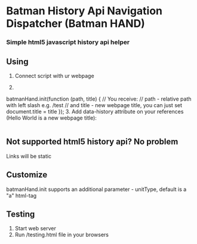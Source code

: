 # Batman History Api Navigation Dispatcher (Batman HAND)
### Simple html5 javascript history api helper

## Using
1. Connect script with ur webpage
2. <pre>
batmanHand.init(function (path, title) {
	// You receive:
	// path - relative path with left slash e.g. /test
	// and title - new webpage title, you can just set document.title = title
});
</pre>
3. Add data-history attribute on your references (Hello World is a new webpage title):<br>
<pre><a href="/hello/world" data-history="Hello World"></a></pre>


## Not supported html5 history api? No problem
Links will be static

## Customize
batmanHand.init supports an additional parameter - unitType, default is a "a" html-tag

## Testing
1. Start web server
2. Run /testing.html file in your browsers